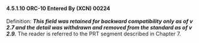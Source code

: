 #### 4.5.1.10 ORC-10 Entered By (XCN) 00224

Definition: **_This field was retained for backward compatibility only as of v 2.7 and the detail was withdrawn and removed from the standard as of v 2.9._** The reader is referred to the PRT segment described in Chapter 7.
